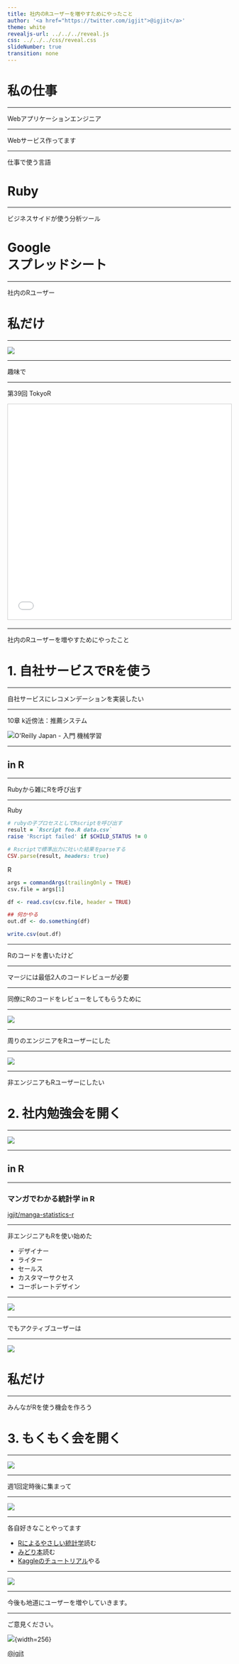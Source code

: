 ```yaml
---
title: 社内のRユーザーを増やすためにやったこと
author: '<a href="https://twitter.com/igjit">@igjit</a>'
theme: white
revealjs-url: ../../../reveal.js
css: ../../../css/reveal.css
slideNumber: true
transition: none
---
```


# 私の仕事

---

Webアプリケーションエンジニア

---

Webサービス作ってます

---

仕事で使う言語

# Ruby

---

ビジネスサイドが使う分析ツール

# Google<br>スプレッドシート

---

社内のRユーザー

# 私だけ

---

![](images/num_install1.png)

---

趣味で

---

第39回 TokyoR

<iframe src="//www.slideshare.net/slideshow/embed_code/key/3HbfBlZBCllo4y" width="595" height="485" frameborder="0" marginwidth="0" marginheight="0" scrolling="no" style="border:1px solid #CCC; border-width:1px; margin-bottom:5px; max-width: 100%;" allowfullscreen> </iframe>

---

社内のRユーザーを増やすためにやったこと

# 1. 自社サービスでRを使う

---

自社サービスにレコメンデーションを実装したい

---

10章 k近傍法：推薦システム

![O'Reilly Japan - 入門 機械学習](https://www.oreilly.co.jp/books/images/picture_large978-4-87311-594-8.jpeg)

---

## in R

---

Rubyから雑にRを呼び出す

---

Ruby

```ruby
# rubyの子プロセスとしてRscriptを呼び出す
result = `Rscript foo.R data.csv`
raise 'Rscript failed' if $CHILD_STATUS != 0

# Rscriptで標準出力に吐いた結果をparseする
CSV.parse(result, headers: true)
```

R

```r
args = commandArgs(trailingOnly = TRUE)
csv.file = args[1]

df <- read.csv(csv.file, header = TRUE)

## 何かやる
out.df <- do.something(df)

write.csv(out.df)
```

---

Rのコードを書いたけど

---

マージには最低2人のコードレビューが必要

---

同僚にRのコードをレビューをしてもらうために

---

![](images/ss_r_intro.png)

---

周りのエンジニアをRユーザーにした

---

![](images/num_install2.png)

---

非エンジニアもRユーザーにしたい

# 2. 社内勉強会を開く


---

![](https://images-na.ssl-images-amazon.com/images/I/51EFK1XNQ5L.jpg)

---

## in R

---

### マンガでわかる統計学 in R

[igjit/manga-statistics-r](https://github.com/igjit/manga-statistics-r)

---

非エンジニアもRを使い始めた

- デザイナー
- ライター
- セールス
- カスタマーサクセス
- コーポレートデザイン

---

![](images/num_install3.png)

---

でもアクティブユーザーは

---

![](images/num_user3.png)

# 私だけ

---

みんながRを使う機会を作ろう

# 3. もくもく会を開く

---

![](images/ss_moku.png)

---

週1回定時後に集まって

---

![](images/moku.jpg)

---

各自好きなことやってます

- [Rによるやさしい統計学](http://shop.ohmsha.co.jp/shopdetail/000000001781/)読む
- [みどり本](https://www.iwanami.co.jp/book/b257893.html)読む
- [Kaggleのチュートリアル](http://trevorstephens.com/kaggle-titanic-tutorial/getting-started-with-r/)やる

---

![](images/num_user4.png)

---

今後も地道にユーザーを増やしていきます。

---

ご意見ください。

![](https://igjit.github.io/images/avatar.png){width=256}

[\@igjit](https://twitter.com/igjit)
